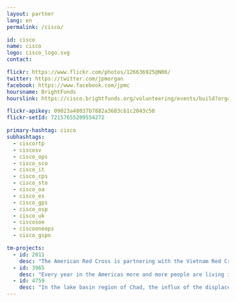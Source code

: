 ```yaml
---
layout: partner
lang: en
permalink: /cisco/

id: cisco
name: cisco
logo: cisco_logo.svg
contact:

flickr: https://www.flickr.com/photos/126636925@N06/
twitter: https://twitter.com/jpmorgan
facebook: https://www.facebook.com/jpmc
hoursname: BrightFunds
hourslink: https://cisco.brightfunds.org/volunteering/events/build?organization_id=23209

flickr-apikey: 09023a48037b7882a3683cb1c2043c50
flickr-setId: 72157655209554272

primary-hashtag: cisco
subhashtags:
  - ciscortp
  - ciscosv
  - cisco_ops
  - cisco_sco
  - cisco_it
  - cisco_cps
  - cisco_sto
  - cisco_oa
  - cisco_es
  - cisco_gps
  - cisco_osp
  - cisco_uk
  - ciscosoe
  - ciscooneops
  - cisco_gspo

tm-projects:
  - id: 2011
    desc: "The American Red Cross is partnering with the Vietnam Red Cross to increase the resilience and capacities of 24 disaster prone communes in Quang Nam and Quang Ngai provinces. The project will see to address the particular needs and capacities of vulnerable groups, including women, children, disabled people, the elderly, and those who reside in the most disaster-prone areas."
  - id: 3965
    desc: "Every year in the Americas more and more people are living in conditions of vulnerability to natural hazards and climate change. To help reduce disaster risk and enhance community resilience in the region, we'll be mapping communities across the region."
  - id: 4759
    desc: "In the lake basin region of Chad, the influx of the displaced population is exerting pressure over scarce essential resources. This has resulted in a sharp increase of humanitarian needs in food, healthcare and water, hygiene and sanitation for both IDPs and host communities."
---
```

